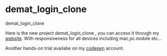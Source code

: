 # demat_login_clone
demat_login_clone 

Here is the new project demat_login_clone  , you can access it through my [website](https://demat-login-clone.vercel.app/).
With responsiveness for all devices including mac,pc.mobile etc...

Another hands-on trial availabe on my [codepen](https://codepen.io/bhargavkadali39/pen/PoJWYWj) account.
